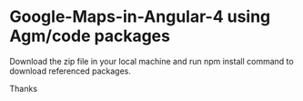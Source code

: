 # Google-Maps-in-Angular-4 using Agm/code packages

Download the zip file in your local machine and run npm install command to download referenced packages.

Thanks 
